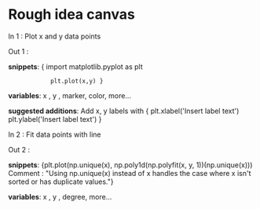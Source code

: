 # Rough idea canvas

In 1 : Plot x and y data points

Out 1 : 

**snippets**: { import matplotlib.pyplot as plt

                plt.plot(x,y) }
                
**variables**: x , y , marker, color, more...

**suggested additions**: Add x, y labels with { plt.xlabel('Insert label text')
                                                plt.ylabel('Insert label text') }
                                                
In 2 : Fit data points with line

Out 2 :

**snippets**: {plt.plot(np.unique(x), np.poly1d(np.polyfit(x, y, 1))(np.unique(x))) Comment : "Using np.unique(x) instead of x handles the case where x isn't sorted or has duplicate values."}

**variables**: x , y , degree, more...


